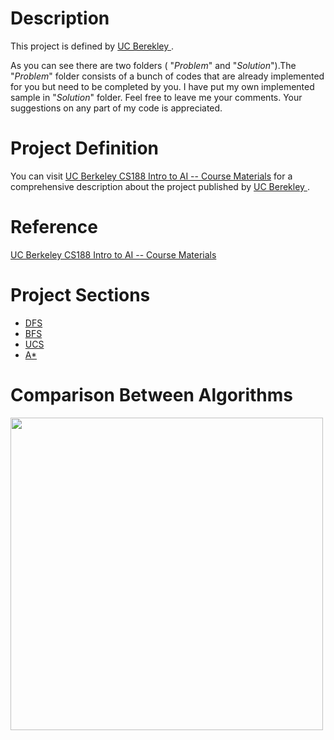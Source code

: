 # Description
This project is defined by [UC Berekley ](https://www.berkeley.edu/).

As you can see there are two folders ( "_Problem_" and "_Solution_").The "_Problem_" folder consists of a bunch of codes that are already implemented for you but need to be completed by you. I have put my own implemented sample in  "_Solution_" folder. Feel free to leave me your comments. Your suggestions on any part of my code is appreciated.

# Project Definition
You can visit [UC Berkeley CS188 Intro to AI -- Course Materials](http://ai.berkeley.edu/search.html) for a comprehensive description about the project published by [UC Berekley ](https://www.berkeley.edu/).

# Reference
[UC Berkeley CS188 Intro to AI -- Course Materials](http://ai.berkeley.edu/search.html)

# Project Sections
  - [DFS](https://github.com/hosseindehghanipour1998/Artificial_Intelligence/blob/4b1a35d2877568fb1e39d6833ab379e54a65f168/1-Pacman/1%20-%20Solution/search.py#L80)
  - [BFS](https://github.com/hosseindehghanipour1998/Artificial_Intelligence/blob/4b1a35d2877568fb1e39d6833ab379e54a65f168/1-Pacman/1%20-%20Solution/search.py#L127)
  - [UCS](https://github.com/hosseindehghanipour1998/Artificial_Intelligence/blob/4b1a35d2877568fb1e39d6833ab379e54a65f168/1-Pacman/1%20-%20Solution/search.py#L162)
  - [A*](https://github.com/hosseindehghanipour1998/Artificial_Intelligence/blob/eb4e5b7bee5cd53ccb9ea83355744395156ee076/1-Pacman/1%20-%20Solution/search.py#L208)

# Comparison Between Algorithms

<img src="https://github.com/hosseindehghanipour1998/Artificial_Intelligence/blob/master/0-Misc_Resources/Pacman/Search%20Results.png" height="500" width="500" align="middle">
